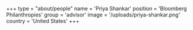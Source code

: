 +++
type = "about/people"
name = 'Priya Shankar'
position = 'Bloomberg Philanthropies'
group = 'advisor'
image = '/uploads/priya-shankar.png'
country = 'United States'
+++
